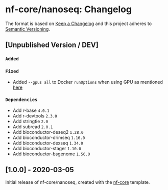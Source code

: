# nf-core/nanoseq: Changelog

The format is based on [Keep a Changelog](https://keepachangelog.com/en/1.0.0/)
and this project adheres to [Semantic Versioning](https://semver.org/spec/v2.0.0.html).

## [Unpublished Version / DEV]

### `Added`

### `Fixed`

* Added `--gpus all` to Docker `runOptions` when using GPU as mentioned [here](https://github.com/docker/compose/issues/6691#issuecomment-514429646)

### `Dependencies`

* Add r-base `4.0.1`
* Add r-devtools `2.3.0`
* Add stringtie `2.0`
* Add subread `2.0.1`
* Add bioconductor-deseq2 `1.28.0`
* Add bioconductor-drimseq `1.16.0`
* Add bioconductor-dexseq `1.34.0`
* Add bioconductor-stager `1.10.0`
* Add bioconductor-bsgenome `1.56.0`

## [1.0.0] - 2020-03-05

Initial release of nf-core/nanoseq, created with the [nf-core](http://nf-co.re/) template.
